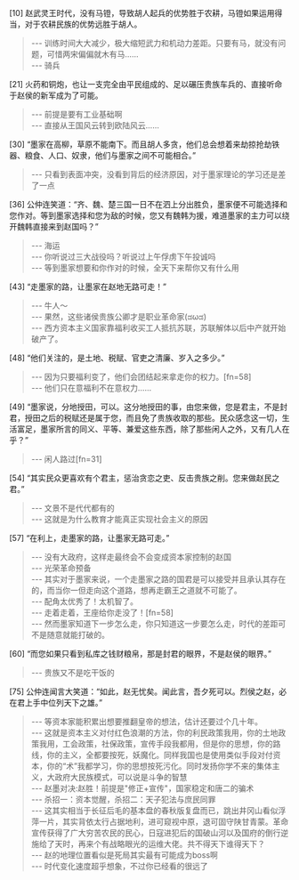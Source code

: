 
[10] 赵武灵王时代，没有马镫，导致胡人起兵的优势胜于农耕，马镫如果运用得当，对于农耕民族的优势远胜于胡人。
>--- 训练时间大大减少，极大缩短武力和机动力差距。只要有马，就没有问题，可惜两宋偏偏就木有马……<br>
>--- 骑兵<br>

[21] 火药和铜炮，也让一支完全由平民组成的、足以碾压贵族车兵的、直接听命于赵侯的新军成为了可能。
>--- 前提是要有工业基础啊<br>
>--- 直接从王国风云转到欧陆风云……<br>

[30] “墨家在高柳，草原不能南下。而且胡人多贪，他们总会想着来劫掠抢劫铁器、粮食、人口、奴隶，他们与墨家之间不可能相合。”
>--- 只看到表面冲突，没看到背后的经济原因，对于墨家理论的学习还是差了一点<br>

[36] 公仲连笑道：“齐、魏、楚三国一日不在泗上分出胜负，墨家便不可能选择和您作对。等到墨家选择和您为敌的时候，您又有魏韩为援，难道墨家的主力可以绕开魏韩直接来到赵国吗？”
>--- 海运<br>
>--- 你听说过三大战役吗？听说过上午俘虏下午投诚吗<br>
>--- 等到墨家想要和你作对的时候，全天下来帮你又有什么用<br>

[43] “走墨家的路，让墨家在赵地无路可走！”
>--- 牛人～<br>
>--- 果然，这些诸侯贵族公卿才是职业革命家(ಡωಡ)<br>
>--- 西方资本主义国家靠福利收买工人抵抗苏联，苏联解体以后中产就开始破产了。<br>

[48] “他们关注的，是土地、税赋、官吏之清廉、岁入之多少。”
>--- 因为只要福利变了，他们会团结起来拿走你的权力。[fn=58]<br>
>--- 他们只在意福利不在意权力……<br>

[49] “墨家说，分地授田，可以。这分地授田的事，由您来做，您是君主，不是封君，授田之后的税赋还是属于您，而且免了贵族收取的那些。民众感念这一切，生活富足，墨家所言的同义、平等、兼爱这些东西，除了那些闲人之外，又有几人在乎？”
>--- 闲人路过[fn=31]<br>

[54] “其实民众更喜欢有个君主，惩治贪恋之吏、反击贵族之削。您来做赵民之君。”
>--- 文景不是代代都有的<br>
>--- 这就是为什么教育才能真正实现社会主义的原因<br>

[57] “在利上，走墨家的路，让墨家无路可走。”
>--- 没有大政府，这样走最终会不会变成资本家控制的赵国<br>
>--- 光荣革命预备<br>
>--- 其实对于墨家来说，一个走墨家之路的国君是可以接受并且承认其存在的，而当你一但走向这个道路，想再走霸王之道就不可能了。<br>
>--- 配角太优秀了！太机智了。<br>
>--- 走着走着，王座给你走没了！[fn=58]<br>
>--- 然而墨家知道下一步怎么走，你只知道这一步要怎么走，时代的差距可不是随意就能打破的。<br>

[60] “而您如果只看到私库之钱财粮帛，那是封君的眼界，不是赵侯的眼界。”
>--- 贵族又不是吃干饭的<br>

[75] 公仲连闻言大笑道：“如此，赵无忧矣。闻此言，吾夕死可以。烈侯之赵，必在君上手中位列天下之雄。”
>--- 等资本家能积累出想要推翻皇帝的想法，估计还要过个几十年。<br>
>--- 这就是资本主义对付红色浪潮的方法，你的利民政策我用，你的土地政策我用，工会政策，社保政策，宣传手段我都用，但是你的思想，你的路线，你的主义，全都要按死，妖魔化。同样我国也是使用类似手段对付资本，你的“术”我都学习，你的思想按死污化。同时发扬你学不来的集体主义，大政府大民族模式，可以说是斗争的智慧<br>
>--- 赵墨对决:赵胜！前提是"修正+宣传"，国家稳定和唐二的骗术<br>
>--- 杀招一：资本觉醒，杀招二：天子犯法与庶民同罪<br>
>--- 这其实相当于长征后毛的基本盘的春秋版复盘而已，跳出井冈山看似浮萍一片，其实背依太行占据地利，进可窥视中原，退可固守陕甘青蒙。革命宣传获得了广大穷苦农民的民心，日寇进犯后的国破山河以及国府的倒行逆施给了天时，再来个有战略眼光的运维大佬。共不得天下谁得天下？<br>
>--- 赵的地理位置看似是死局其实最有可能成为boss啊<br>
>--- 时代变化速度超乎想象，不过你已经看的很远了<br>
